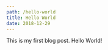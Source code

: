 ```yaml
---
path: /hello-world
title: Hello World
date: 2018-12-29
---
```


This is my first blog post. Hello World!